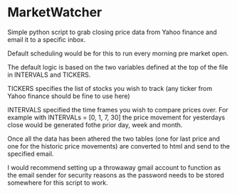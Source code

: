 # MarketWatcher

Simple python script to grab closing price data from Yahoo finance and email it to a specific inbox.

Default scheduling would be for this to run every morning pre market open.

The default logic is based on the two variables defined at the top of the file in INTERVALS and TICKERS.

TICKERS specifies the list of stocks you wish to track (any ticker from Yahoo finance should be fine to use here)

INTERVALS specified the time frames you wish to compare prices over. For example with INTERVALs = [0, 1, 7, 30] the price movement for yesterdays close would be generated fothe prior day, week and month.

Once all the data has been athered the two tables (one for last price and one for the historic price movements) are converted to html and send to the specified email.

I would recommend setting up a throwaway gmail account to function as the email sender for security reasons as the password needs to be stored somewhere for this script to work.
